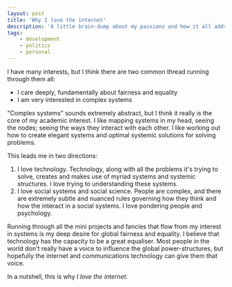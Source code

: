 ```yaml
---
layout: post
title: 'Why I love the internet'
description: 'A little brain-dump about my passions and how it all adds up to absolutely loving the internet and everything it stands for'
tags:
    - development
    - politics
    - personal
---
```


I have many interests, but I think there are two common thread running through them all:

- I care deeply, fundamentally about fairness and equality
- I am very interested in complex systems

"Complex systems" sounds extremely abstract, but I think it really is the core of my academic interest. I like mapping systems in my head, seeing the nodes; seeing the ways they interact with each other. I like working out how to create elegant systems and optimal systemic solutions for solving problems.

This leads me in two directions:

1. I love technology. Technology, along with all the problems it's trying to solve, creates and makes use of myriad systems and systemic structures. I love trying to understanding these systems.
2. I love social systems and social science. People are complex, and there are extremely subtle and nuanced rules governing how they think and how the interact in a social systems. I love pondering people and psychology.

Running through all the mini projects and fancies that flow from my interest in systems is my deep desire for global fairness and equality. I believe that technology has the capacity to be a great equaliser. Most people in the world don't really have a voice to influence the global power-structures, but hopefully the internet and communications technology can give them that voice.

In a nutshell, this is why *I love the internet*.
